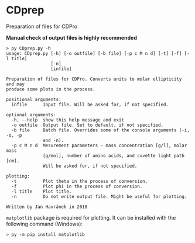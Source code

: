 # CDprep
Preparation of files for CDPro

**Manual check of output files is highly recommended**

```
> py CDprep.py -h
usage: CDprep.py [-h] [-o outfile] [-b file] [-p c M n d] [-t] [-f] [-l title]
                 [-n]
                 [infile]

Preparation of files for CDPro. Converts units to molar ellipticity and may
produce some plots in the process.

positional arguments:
  infile      Input file. Will be asked for, if not specified.

optional arguments:
  -h, --help  show this help message and exit
  -o outfile  Output file. Set to default, if not specified.
  -b file     Batch file. Overrides some of the console arguments (-i, -o, -p
              and -n).
  -p c M n d  Mesurement parameters - mass concentration [g/l], molar mass
              [g/mol], number of amino acids, and cuvette light path [cm].
              Will be asked for, if not specified.

plotting:
  -t          Plot theta in the process of conversion.
  -f          Plot phi in the process of conversion.
  -l title    Plot title.
  -n          Do not write output file. Might be useful for plotting.

Written by Jan Havránek in 2018
```

`matplotlib` package is required for plotting. It can be installed with the following command (Windows):
```
> py -m pip install matplotlib
```